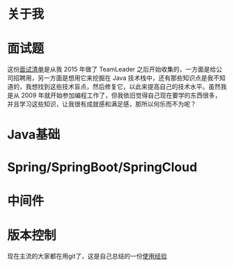 # 关于我

# 面试题
这份[面试清单](https://zhangdongli.github.io/zdl.github.io/questions/index)是从我 2015 年做了 TeamLeader 之后开始收集的，一方面是给公司招聘用，另一方面是想用它来挖掘在 Java 技术栈中，还有那些知识点是我不知道的，我想找到这些技术盲点，然后修复它，以此来提高自己的技术水平。虽然我是从 2009 年就开始参加编程工作了，但我依旧觉得自己现在要学的东西很多，并且学习这些知识，让我很有成就感和满足感，那所以何乐而不为呢？

# Java基础
# Spring/SpringBoot/SpringCloud
# 中间件
# 版本控制
现在主流的大家都在用git了，这是自己总结的一份[使用经验](https://zhangdongli.github.io/zdl.github.io/git/index)
